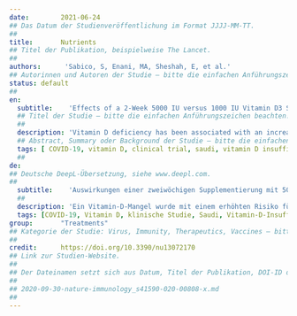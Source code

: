 ```yaml
---
date:        2021-06-24
## Das Datum der Studienveröffentlichung im Format JJJJ-MM-TT.
##
title:       Nutrients
## Titel der Publikation, beispielweise The Lancet.
##
authors:      'Sabico, S, Enani, MA, Sheshah, E, et al.'
## Autorinnen und Autoren der Studie – bitte die einfachen Anführungszeichen beachten!
status: default
##
en:
  subtitle:    'Effects of a 2-Week 5000 IU versus 1000 IU Vitamin D3 Supplementation on Recovery of Symptoms in Patients with Mild to Moderate Covid-19: A Randomized Clinical Trial'
  ## Titel der Studie – bitte die einfachen Anführungszeichen beachten!
  ##
  description: 'Vitamin D deficiency has been associated with an increased risk of COVID-19 severity. This multi-center randomized clinical trial aims to determine the effects of 5000 IU versus 1000 IU daily oral vitamin D3 supplementation in the recovery of symptoms and other clinical parameters among mild to moderate COVID-19 patients with sub-optimal vitamin D status. Study Design and Setting: A total of 69 reverse transcriptase polymerase chain reaction (RT-PCR) SARS-CoV-2 positive adults who were hospitalized for mild to moderate COVID-19 disease were allocated to receive once daily for 2 weeks either 5000 IU oral vitamin D3 (n = 36, 21 males; 15 females) or 1000 IU oral vitamin D3 (standard control) (n = 33, 13 males; 20 females). Anthropometrics were measured and blood samples were taken pre- and post-supplementation. Fasting blood glucose, lipids, serum 25(OH)D, and inflammatory markers were measured. COVID-19 symptoms were noted on admission and monitored until full recovery. Results: Vitamin D supplementation for 2 weeks caused a significant increase in serum 25(OH)D levels in the 5000 IU group only (adjusted p = 0.003). Within-group comparisons also showed a significant decrease in BMI and IL-6 levels overtime in both groups (p-values < 0.05) but was not clinically significant in between-group comparisons. Kaplan–Meier survival analysis revealed that the 5000 IU group had a significantly shorter time to recovery (days) than the 1000 IU group in resolving cough, even after adjusting for age, sex, baseline BMI, and D-dimer, and ageusia (loss of taste). Conclusion: A 5000 IU daily oral vitamin D3 supplementation for 2 weeks reduces the time to recovery for cough and gustatory sensory loss among patients with sub-optimal vitamin D status and mild to moderate COVID-19 symptoms. The use of 5000 IU vitamin D3 as an adjuvant therapy for COVID-19 patients with suboptimal vitamin D status, even for a short duration, is recommended.'
  ## Abstract, Summary oder Background der Studie – bitte die einfachen Anführungszeichen beachten!
  tags: [ COVID-19, vitamin D, clinical trial, saudi, vitamin D insufficiency]
  ##
de: 
## Deutsche DeepL-Übersetzung, siehe www.deepl.com.
##
  subtitle:    'Auswirkungen einer zweiwöchigen Supplementierung mit 5000 IE gegenüber 1000 IE Vitamin D3 auf die Verringerung der Symptome bei Patienten mit leichter bis mittelschwerer Covid-19-Erkrankung: Eine randomisierte klinische Studie'
  ##
  description: 'Ein Vitamin-D-Mangel wurde mit einem erhöhten Risiko für den Schweregrad von COVID-19 in Verbindung gebracht. Diese multizentrische, randomisierte klinische Studie zielt darauf ab, die Auswirkungen einer täglichen oralen Vitamin-D3-Supplementierung mit 5000 IE im Vergleich zu 1000 IE auf die Verringerung der Symptome und andere klinische Parameter bei leicht bis mittelschwer an COVID-19 erkrankten Patienten mit suboptimalem Vitamin-D-Status zu untersuchen. Insgesamt 69 Reverse-Transkriptase-Polymerase-Kettenreaktion (RT-PCR) SARS-CoV-2-positive Erwachsene, die wegen einer leichten bis mittelschweren COVID-19-Erkrankung ins Krankenhaus eingeliefert wurden, erhielten zwei Wochen lang einmal täglich entweder 5000 IE orales Vitamin D3 (n = 36, 21 Männer; 15 Frauen) oder 1000 IE orales Vitamin D3 (Standardkontrolle) (n = 33, 13 Männer; 20 Frauen). Vor und nach der Supplementierung wurden die anthropometrischen Daten gemessen und Blutproben entnommen. Nüchternblutglukose, Lipide, Serum 25(OH)D und Entzündungsmarker wurden gemessen. Die COVID-19-Symptome wurden bei der Aufnahme erfasst und bis zur vollständigen Genesung überwacht. Eine 2-wöchige Vitamin-D-Supplementierung führte nur in der Gruppe mit 5000 IE zu einem signifikanten Anstieg des Serum-25(OH)D-Spiegels. Vergleiche innerhalb der Gruppen zeigten auch einen signifikanten Rückgang des BMI und der IL-6-Werte im Laufe der Zeit in beiden Gruppen, der jedoch bei Vergleichen zwischen den Gruppen nicht klinisch signifikant war. Die Kaplan-Meier-Überlebensanalyse ergab, dass die 5000-IU-Gruppe eine signifikant kürzere Zeit bis zur Genesung (Tage) hatte als die 1000-IU-Gruppe, was das Abklingen des Hustens betraf, selbst nach Anpassung für Alter, Geschlecht, Ausgangs-BMI und D-Dimer und Ageusie (Geschmacksverlust). Eine tägliche orale Vitamin-D3-Supplementierung von 5000 IE über einen Zeitraum von zwei Wochen verkürzt bei Patienten mit suboptimalem Vitamin-D-Status und leichten bis mittelschweren COVID-19-Symptomen die Zeit bis zur Genesung bei Husten und Geschmacksstörungen. Die Verwendung von 5000 IE Vitamin D3 als adjuvante Therapie für COVID-19-Patienten mit suboptimalem Vitamin-D-Status, auch für kurze Zeit, wird empfohlen.'
  tags: [COVID-19, Vitamin D, klinische Studie, Saudi, Vitamin-D-Insuffizienz]
group:       "Treatments"
## Kategorie der Studie: Virus, Immunity, Therapeutics, Vaccines – bitte die Anführungszeichen beachten!
##
credit:      https://doi.org/10.3390/nu13072170
## Link zur Studien-Website.
##
## Der Dateinamen setzt sich aus Datum, Titel der Publikation, DOI-ID der Studie (nach dem letzten Slash) und der Dateiendung zusammen. Bitte den Unterstrich vor der DOI-ID beachten!
##
## 2020-09-30-nature-immunology_s41590-020-00808-x.md
##
---
```

<object data="{{ page.link }}" style='height:calc(100vh - 400px); width: 100%' type='application/pdf'></object>